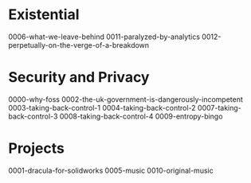 # Existential

0006-what-we-leave-behind
0011-paralyzed-by-analytics
0012-perpetually-on-the-verge-of-a-breakdown

# Security and Privacy

0000-why-foss
0002-the-uk-government-is-dangerously-incompetent
0003-taking-back-control-1
0004-taking-back-control-2
0007-taking-back-control-3
0008-taking-back-control-4
0009-entropy-bingo

# Projects

0001-dracula-for-solidworks
0005-music
0010-original-music
